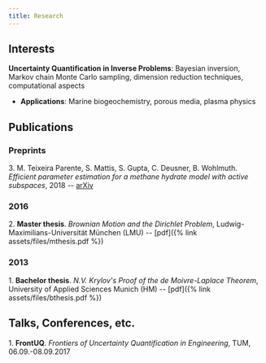 ```yaml
---
title: Research
---
```

## Interests
**Uncertainty Quantification in Inverse Problems**: Bayesian inversion, Markov chain Monte Carlo sampling, dimension reduction techniques, computational aspects
- **Applications**: Marine biogeochemistry, porous media, plasma physics

## Publications
### Preprints
3\. M. Teixeira Parente, S. Mattis, S. Gupta, C. Deusner, B. Wohlmuth.
_Efficient parameter estimation for a methane hydrate model with active subspaces_, 2018 --
[arXiv](https://arxiv.org/abs/1801.09499)

### 2016
2\. **Master thesis**. *Brownian Motion and the Dirichlet Problem*, Ludwig-Maximilians-Universität München (LMU) -- [pdf]({% link assets/files/mthesis.pdf %})

### 2013
1\. **Bachelor thesis**. *N.V. Krylov's Proof of the de Moivre-Laplace Theorem*, University of Applied Sciences Munich (HM) -- [pdf]({% link assets/files/bthesis.pdf %})

## Talks, Conferences, etc.
1\. **FrontUQ**. *Frontiers of Uncertainty Quantification in Engineering*, TUM, 06.09.-08.09.2017 
